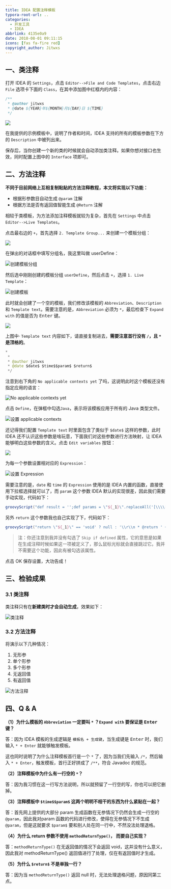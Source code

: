 ```yaml
---
title: IDEA 配置注释模板
typora-root-url: ..
categories:
  - 开发工具
  - IDEA
abbrlink: 4135e0a9
date: 2018-08-01 09:11:15
icons: [fas fa-fire red]
copyright_author: Jitwxs
---
```


## 一、类注释

打开 IDEA 的 `Settings`，点击 `Editor-->File and Code Templates`，点击右边 `File` 选项卡下面的 `Class`，在其中添加图中红框内的内容：

```java
/**
 * @author jitwxs
 * @date ${YEAR}年${MONTH}月${DAY}日 ${TIME}
 */
```

![](/images/posts/20190123201211263.png)

在我提供的示例模板中，说明了作者和时间，IDEA 支持的所有的模板参数在下方的 `Description` 中被列出来。

保存后，当你创建一个新的类的时候就会自动添加类注释。如果你想对接口也生效，同时配置上图中的 `Interface` 项即可。

## 二、方法注释

**不同于目前网络上互相复制粘贴的方法注释教程，本文将实现以下功能：**
 
- 根据形参数目自动生成 `@param` 注解
- 根据方法是否有返回值智能生成 `@Return` 注解

相较于类模板，为方法添加注释模板就较为复杂，首先在 `Settings` 中点击 `Editor-->Live Templates`。

点击最右边的 `+`，首先选择 `2. Template Group...` 来创建一个模板分组：

![](/images/posts/20190123201855342.png)

在弹出的对话框中填写分组名，我这里叫做 userDefine：

![创建模板分组](/images/posts/20190123202104218.png)

然后选中刚刚创建的模板分组 `userDefine`，然后点击 `+`，选择 `1. Live Template`：

![创建模板](/images/posts/20190123202225989.png)

此时就会创建了一个空的模板，我们修改该模板的 `Abbreviation`、`Description` 和 `Template text`。需要注意的是，`Abbreviation` 必须为 `*`，最后检查下 `Expand with` 的值是否为 <kbd>Enter</kbd> 键。

![](/images/posts/20190729235756426.png)

上图中· `Template text` 内容如下，请直接复制进去，**需要注意首行没有 `/`，且 `*` 是顶格的**。

```java
*
 * 
 * @author jitwxs
 * @date $date$ $time$$param$ $return$
 */
```

注意到右下角的 `No applicable contexts yet` 了吗，这说明此时这个模板还没有指定应用的语言：

![No applicable contexts yet](/images/posts/20190730000025806.png)

点击 `Define`，在弹框中勾选`Java`，表示将该模板应用于所有的 Java 类型文件。

![设置 applicable contexts](/images/posts/20190730000437518.png)

还记得我们配置 `Template text` 时里面包含了类似于 `$date$` 这样的参数，此时 IDEA 还不认识这些参数是啥玩意，下面我们对这些参数进行方法映射，让 IDEA 能够明白这些参数的含义。点击 `Edit variables` 按钮：

![](/images/posts/20190730000545850.png)

为每一个参数设置相对应的 `Expression`：

![设置 Expression](/images/posts/20190730000854659.png)

需要注意的是，`date` 和 `time` 的 `Expression` 使用的是 IDEA 内置的函数，直接使用下拉框选择就可以了，而 `param` 这个参数 IDEA 默认的实现很差，因此我们需要手动实现，代码如下：

```groovy
groovyScript("def result = '';def params = \"${_1}\".replaceAll('[\\\\[|\\\\]|\\\\s]', '').split(',').toList(); for(i = 0; i < params.size(); i++) {if(params[i] != '')result+='* @param ' + params[i] + ((i < params.size() - 1) ? '\\r\\n ' : '')}; return result == '' ? null : '\\r\\n ' + result", methodParameters())
```

另外 `return` 这个参数我也自己实现了下，代码如下：

```groovy
groovyScript("return \"${_1}\" == 'void' ? null : '\\r\\n * @return ' + \"${_1}\"", methodReturnType())
```

>注：你还注意到我并没有勾选了 `Skip if defined` 属性，它的意思是如果在生成注释时候如果这一项被定义了，那么鼠标光标就会直接跳过它。我并不需要这个功能，因此有被勾选该属性。

点击 OK 保存设置，大功告成！

## 三、检验成果

### 3.1 类注释

类注释只有在**新建类时才会自动生成**，效果如下：

![类注释](/images/posts/20190730001256977.png)

### 3.2 方法注释

将演示以下几种情况：

1. 无形参
2. 单个形参
3. 多个形参
4. 无返回值
5. 有返回值

![方法注释](/images/posts/20190730001836247.png)

## 四、Q & A

**（1）为什么模板的 `Abbreviation` 一定要叫 `*` ？`Expand with` 要保证是  <kbd>Enter</kbd>  键？**

答：因为 IDEA 模板的生成逻辑是 `模板名 + 生成键`，当生成键是 <kbd>Enter</kbd> 时，我们输入 `* + Enter` 就能够触发模板。

这也同时说明了为什么注释模板首行是一个 `*` 了，因为当我们先输入 `/*`，然后输入 `* + Enter`，触发模板，首行正好拼成了 `/**`，符合 Javadoc 的规范。

**（2）注释模板中为什么有一行空的 `*`？**

答：因为我习惯在这一行写方法说明，所以就预留了一行空的写，你也可以把它删掉。

**（3）注释模板中 `$time$$param$` 这两个明明不相干的东西为什么紧贴在一起？**

答：首先网上提供的大部分 param 生成函数在无参情况下仍然会生成一行空的 `@param`，因此我对param 函数的代码进行修改，使得在无参情况下不生成 `@param`，但是这就要求 `$param$` 要和别人处在同一行中，不然没法处理退格。

**（4）为什么 return 参数不使用 `methodReturnType()`， 而要自己实现？**

答：`methodReturnType()` 在无返回值的情况下会返回 void，这并没有什么意义，因此我对 methodReturnType() 返回值进行了处理，仅在有返回值时才生成。

**（5）为什么 `$return$` 不是单独一行？**

答：因为当 `methodReturnType()` 返回 null 时，无法处理退格问题，原因同第三点。
